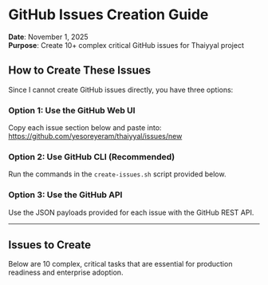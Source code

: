 # GitHub Issues Creation Guide

**Date**: November 1, 2025  
**Purpose**: Create 10+ complex critical GitHub issues for Thaiyyal project

## How to Create These Issues

Since I cannot create GitHub issues directly, you have three options:

### Option 1: Use the GitHub Web UI
Copy each issue section below and paste into: https://github.com/yesoreyeram/thaiyyal/issues/new

### Option 2: Use GitHub CLI (Recommended)
Run the commands in the `create-issues.sh` script provided below.

### Option 3: Use the GitHub API
Use the JSON payloads provided for each issue with the GitHub REST API.

---

## Issues to Create

Below are 10 complex, critical tasks that are essential for production readiness and enterprise adoption.

